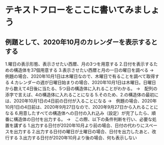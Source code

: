 ﻿# テキストフローをここに書いてみましょう

## 例題として、2020年10月のカレンダーを表示するとする

1.曜日の表示形態、表示させたい西暦、月の3つを用意する
2.日付を表示するための構造体を37個用意する
3.表示させたい西暦と月の一日の曜日を調べる
    →　例題の場合、2020年10月1日は木曜日なので、木曜日で有ることを調べて取得する
4.カレンダーの週が日曜日始まりの場合、2020年10月1日は木曜日。日曜日から数えて4日後に当たる、5つ目の構造体に入れることがわかる。
    →　配列の添字で言えば、4の構造体に入れることになる
5.そのため、2.の構造体の最初には、2020年10月1日の4日前の日付が入ることになる
    →　例題の場合、2020年10月1日の4日前は、2020年9月27日なので、2020年9月27日から入れることになる
6.用意したすべての構造体への日付の入れ込み（設定）が完了したら、順番に構造体の日付を出力する。
    →　この際、以下の条件判断を行い、必要な処置を講ずる
        1.出力する日付が2020年10月より前の場合、日付の代わりにスペースを出力する
        2.出力する日付の曜日が土曜日の場合、日付を出力したあと、改行する
        3.出力する日付が2020年10月より後の場合、何も表示しない